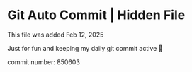# Git Auto Commit | Hidden File

This file was added Feb 12, 2025

Just for fun and keeping my daily git commit active 🤪

commit number: 850603
